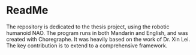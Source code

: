 # ReadMe
The repository is dedicated to the thesis project, using the robotic humanoid NAO. The program runs in both Mandarin and English, and was created with Choregraphe. It was heavily based on the work of Dr. Xin Lei. The key contribution is to extend to a comprehensive framework.
